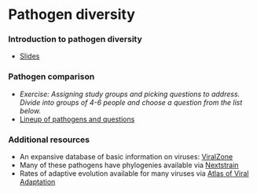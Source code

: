 # Pathogen diversity

### Introduction to pathogen diversity

* [Slides](slides.html)

### Pathogen comparison

* *Exercise: Assigning study groups and picking questions to address. Divide into groups of 4-6 people and choose a question from the list below.*
* [Lineup of pathogens and questions](../lineup/)

### Additional resources

* An expansive database of basic information on viruses: [ViralZone](http://viralzone.expasy.org/)
* Many of these pathogens have phylogenies available via [Nextstrain](https://nextstrain.org/pathogens)
* Rates of adaptive evolution available for many viruses via [Atlas of Viral Adaptation](https://blab.github.io/atlas-of-viral-adaptation/)
